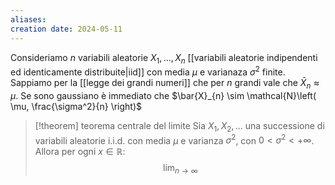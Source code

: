```yaml
---
aliases: 
creation date: 2024-05-11
---
```


Consideriamo $n$ variabili aleatorie $X_{1},\dots,X_{n}$ [[variabili aleatorie indipendenti ed identicamente distribuite|iid]] con media $\mu$ e varianaza $\sigma^2$ finite.
Sappiamo per la [[legge dei grandi numeri]] che per $n$ grandi vale che $\bar{X}_{n} \approx \mu$.
Se sono gaussiano è immediato che $\bar{X}_{n} \sim \mathcal{N}\left( \mu, \frac{\sigma^2}{n} \right)$

>[!theorem] teorema centrale del limite
>Sia $X_{1},X_{2},\dots$ una successione di variabili aleatorie i.i.d. con media $\mu$ e varianza $\sigma^2$, con $0 < \sigma^2 < +\infty$. Allora per ogni $x \in \mathbb{R}$:
>$$ \lim_{ n \to \infty }  $$